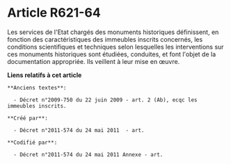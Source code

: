 # Article R621-64

Les services de l'Etat chargés des monuments historiques définissent, en fonction des caractéristiques des immeubles inscrits
concernés, les conditions scientifiques et techniques selon lesquelles les interventions sur ces monuments historiques sont
étudiées, conduites, et font l'objet de la documentation appropriée. Ils veillent à leur mise en œuvre.

**Liens relatifs à cet article**

	**Anciens textes**:

	  - Décret n°2009-750 du 22 juin 2009 - art. 2 (Ab), ecqc les immeubles inscrits.

	**Créé par**:

	  - Décret n°2011-574 du 24 mai 2011  - art.

	**Codifié par**:

	  - Décret n°2011-574 du 24 mai 2011 Annexe - art.

